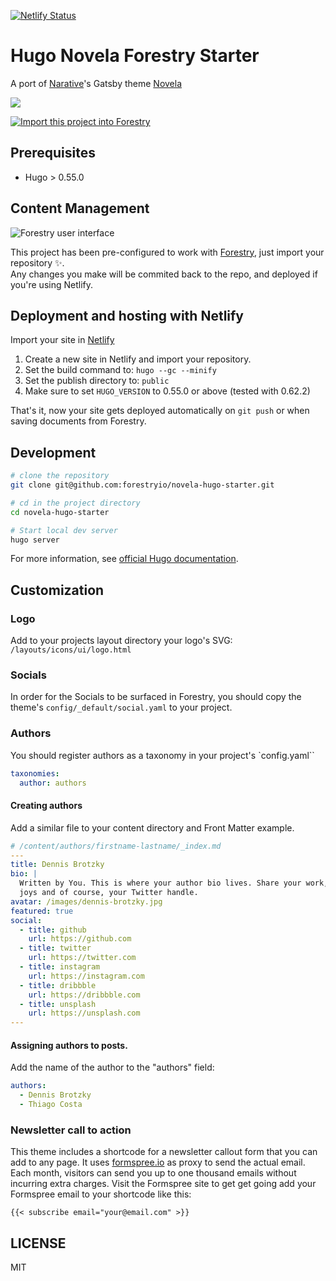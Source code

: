 [![Netlify Status](https://api.netlify.com/api/v1/badges/81e83693-ada2-43f0-87a3-75c6d27edddb/deploy-status)](https://app.netlify.com/sites/21dejunio-test2/deploys)

# Hugo Novela Forestry Starter

A port of [Narative](https://www.narative.co/)'s Gatsby theme [Novela](https://www.narative.co/labs/novela/)

![](images/tn.png)

<a href="https://app.forestry.io/quick-start?repo=forestryio/novela-hugo-starter&engine=hugo&version=0.62.2">
    <img alt="Import this project into Forestry" src="https://assets.forestry.io/import-to-forestryK.svg" />
</a>

## Prerequisites

- Hugo > 0.55.0

## Content Management

![Forestry user interface](images/novela-forestry.png)

This project has been pre-configured to work with [Forestry](https://forestry.io), just import your repository ✨. \
Any changes you make will be commited back to the repo, and deployed if you're using Netlify.

## Deployment and hosting with Netlify

Import your site in [Netlify](https://netlify.com)

1. Create a new site in Netlify and import your repository.
2. Set the build command to: `hugo --gc --minify`
3. Set the publish directory to: `public`
4. Make sure to set `HUGO_VERSION` to 0.55.0 or above (tested with 0.62.2)

That's it, now your site gets deployed automatically on `git push` or when saving documents from Forestry.

## Development

```bash
# clone the repository
git clone git@github.com:forestryio/novela-hugo-starter.git

# cd in the project directory
cd novela-hugo-starter

# Start local dev server
hugo server
```

For more information, see [official Hugo documentation](https://gohugo.io/getting-started/).

## Customization

### Logo

Add to your projects layout directory your logo's SVG:
`/layouts/icons/ui/logo.html`

### Socials

In order for the Socials to be surfaced in Forestry, you should copy the theme's `config/_default/social.yaml` to your project.

### Authors

You should register authors as a taxonomy in your project's `config.yaml``

```yaml
taxonomies:
  author: authors
```

#### Creating authors

Add a similar file to your content directory and Front Matter example.

```yaml
# /content/authors/firstname-lastname/_index.md
---
title: Dennis Brotzky
bio: |
  Written by You. This is where your author bio lives. Share your work, your
  joys and of course, your Twitter handle.
avatar: /images/dennis-brotzky.jpg
featured: true
social:
  - title: github
    url: https://github.com
  - title: twitter
    url: https://twitter.com
  - title: instagram
    url: https://instagram.com
  - title: dribbble
    url: https://dribbble.com
  - title: unsplash
    url: https://unsplash.com
---
```

#### Assigning authors to posts.
Add the name of the author to the "authors" field:

```yaml
authors:
  - Dennis Brotzky
  - Thiago Costa
```
### Newsletter call to action

This theme includes a shortcode for a newsletter callout form that you can add to any page.
It uses [formspree.io](//formspree.io/) as proxy to send the actual email. Each month, visitors can send you up to one thousand emails without incurring extra charges. Visit the Formspree site to get get going add your Formspree email to your shortcode like this:

```
{{< subscribe email="your@email.com" >}}
```


## LICENSE

MIT
